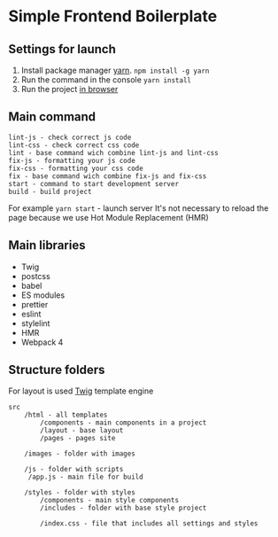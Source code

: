 # Simple Frontend Boilerplate

Settings for launch
-----------------------------------

1. Install package manager [yarn](https://yarnpkg.com/).
```npm install -g yarn```
2. Run the command in the console ```yarn install```
3. Run the project [in browser](http://localhost:3000)


Main command
-----------------------------------

```
lint-js - check correct js code
lint-css - check correct css code
lint - base command wich combine lint-js and lint-css
fix-js - formatting your js code
fix-css - formatting your css code
fix - base command wich combine fix-js and fix-css
start - command to start development server
build - build project
```

For example ```yarn start``` - launch server
It's not necessary to reload the page because we use Hot Module Replacement (HMR)


Main libraries
 -----------------------------------

- Twig
- postcss
- babel
- ES modules
- prettier
- eslint
- stylelint
- HMR
- Webpack 4


Structure folders
 -----------------------------------

For layout is used [Twig](https://dev-gang.ru/doc/twig/) template engine

    src
        /html - all templates
            /components - main components in a project
            /layout - base layout
            /pages - pages site

        /images - folder with images

        /js - folder with scripts
         /app.js - main file for build

        /styles - folder with styles
            /components - main style components
            /includes - folder with base style project

            /index.css - file that includes all settings and styles
